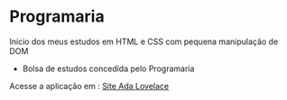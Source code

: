 # Programaria

Inicio dos meus estudos em HTML e CSS com pequena manipulação de DOM 

* Bolsa de estudos concedida pelo Programaria

Acesse a aplicação em : 
<a href="https://cristinapineda.github.io/site-ada-progra-m-aria/">Site Ada Lovelace</a>

